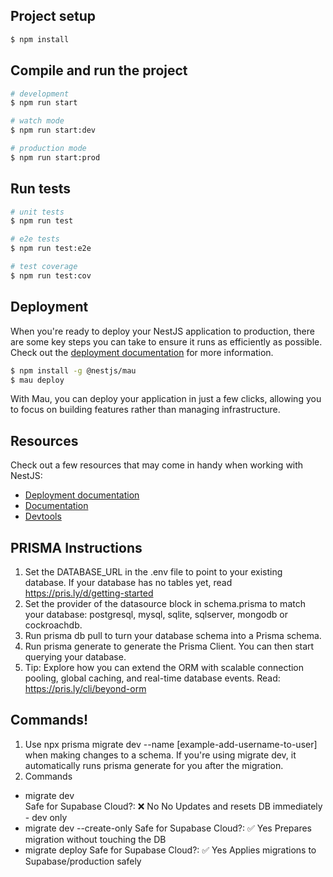 ## Project setup

```bash
$ npm install
```

## Compile and run the project

```bash
# development
$ npm run start

# watch mode
$ npm run start:dev

# production mode
$ npm run start:prod
```

## Run tests

```bash
# unit tests
$ npm run test

# e2e tests
$ npm run test:e2e

# test coverage
$ npm run test:cov
```

## Deployment

When you're ready to deploy your NestJS application to production, there are some key steps you can take to ensure it runs as efficiently as possible. Check out the [deployment documentation](https://docs.nestjs.com/deployment) for more information.

```bash
$ npm install -g @nestjs/mau
$ mau deploy
```

With Mau, you can deploy your application in just a few clicks, allowing you to focus on building features rather than managing infrastructure.

## Resources

Check out a few resources that may come in handy when working with NestJS:

- [Deployment documentation](https://docs.nestjs.com/deployment)
- [Documentation](https://docs.nestjs.com)
- [Devtools](https://devtools.nestjs.com)

## PRISMA Instructions

1. Set the DATABASE_URL in the .env file to point to your existing database. If your database has no tables yet, read https://pris.ly/d/getting-started
2. Set the provider of the datasource block in schema.prisma to match your database: postgresql, mysql, sqlite, sqlserver, mongodb or cockroachdb.
3. Run prisma db pull to turn your database schema into a Prisma schema.
4. Run prisma generate to generate the Prisma Client. You can then start querying your database.
5. Tip: Explore how you can extend the ORM with scalable connection pooling, global caching, and real-time database events. Read: https://pris.ly/cli/beyond-orm

## Commands!

1. Use npx prisma migrate dev --name [example-add-username-to-user] when making changes to a schema.
   If you're using migrate dev, it automatically runs prisma generate for you after the migration.
2. Commands

- migrate dev  
   Safe for Supabase Cloud?: ❌ No
  No Updates and resets DB immediately - dev only
- migrate dev --create-only
  Safe for Supabase Cloud?: ✅ Yes
  Prepares migration without touching the DB
- migrate deploy
  Safe for Supabase Cloud?: ✅ Yes
  Applies migrations to Supabase/production safely
